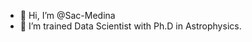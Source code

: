 - 👋 Hi, I’m @Sac-Medina
- 🌱 I’m trained Data Scientist with Ph.D in Astrophysics.

<!---
Sac-Medina/Sac-Medina is a ✨ special ✨ repository because its `README.md` (this file) appears on your GitHub profile.
You can click the Preview link to take a look at your changes.
--->
